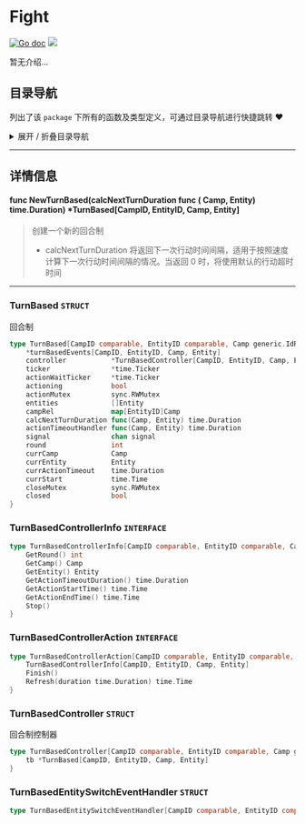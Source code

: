 # Fight

[![Go doc](https://img.shields.io/badge/go.dev-reference-brightgreen?logo=go&logoColor=white&style=flat)](https://pkg.go.dev/github.com/kercylan98/minotaur)
![](https://img.shields.io/badge/Email-kercylan@gmail.com-green.svg?style=flat)

暂无介绍...


## 目录导航
列出了该 `package` 下所有的函数及类型定义，可通过目录导航进行快捷跳转 ❤️
<details>
<summary>展开 / 折叠目录导航</summary>


> 包级函数定义

|函数名称|描述
|:--|:--
|[NewTurnBased](#NewTurnBased)|创建一个新的回合制


> 类型定义

|类型|名称|描述
|:--|:--|:--
|`STRUCT`|[TurnBased](#turnbased)|回合制
|`INTERFACE`|[TurnBasedControllerInfo](#turnbasedcontrollerinfo)|暂无描述...
|`INTERFACE`|[TurnBasedControllerAction](#turnbasedcontrolleraction)|暂无描述...
|`STRUCT`|[TurnBasedController](#turnbasedcontroller)|回合制控制器
|`STRUCT`|[TurnBasedEntitySwitchEventHandler](#turnbasedentityswitcheventhandler)|暂无描述...

</details>


***
## 详情信息
#### func NewTurnBased(calcNextTurnDuration func ( Camp,  Entity)  time.Duration) *TurnBased[CampID, EntityID, Camp, Entity]
<span id="NewTurnBased"></span>
> 创建一个新的回合制
>   - calcNextTurnDuration 将返回下一次行动时间间隔，适用于按照速度计算下一次行动时间间隔的情况。当返回 0 时，将使用默认的行动超时时间

***
### TurnBased `STRUCT`
回合制
```go
type TurnBased[CampID comparable, EntityID comparable, Camp generic.IdR[CampID], Entity generic.IdR[EntityID]] struct {
	*turnBasedEvents[CampID, EntityID, Camp, Entity]
	controller           *TurnBasedController[CampID, EntityID, Camp, Entity]
	ticker               *time.Ticker
	actionWaitTicker     *time.Ticker
	actioning            bool
	actionMutex          sync.RWMutex
	entities             []Entity
	campRel              map[EntityID]Camp
	calcNextTurnDuration func(Camp, Entity) time.Duration
	actionTimeoutHandler func(Camp, Entity) time.Duration
	signal               chan signal
	round                int
	currCamp             Camp
	currEntity           Entity
	currActionTimeout    time.Duration
	currStart            time.Time
	closeMutex           sync.RWMutex
	closed               bool
}
```
### TurnBasedControllerInfo `INTERFACE`

```go
type TurnBasedControllerInfo[CampID comparable, EntityID comparable, Camp generic.IdR[CampID], Entity generic.IdR[EntityID]] interface {
	GetRound() int
	GetCamp() Camp
	GetEntity() Entity
	GetActionTimeoutDuration() time.Duration
	GetActionStartTime() time.Time
	GetActionEndTime() time.Time
	Stop()
}
```
### TurnBasedControllerAction `INTERFACE`

```go
type TurnBasedControllerAction[CampID comparable, EntityID comparable, Camp generic.IdR[CampID], Entity generic.IdR[EntityID]] interface {
	TurnBasedControllerInfo[CampID, EntityID, Camp, Entity]
	Finish()
	Refresh(duration time.Duration) time.Time
}
```
### TurnBasedController `STRUCT`
回合制控制器
```go
type TurnBasedController[CampID comparable, EntityID comparable, Camp generic.IdR[CampID], Entity generic.IdR[EntityID]] struct {
	tb *TurnBased[CampID, EntityID, Camp, Entity]
}
```
### TurnBasedEntitySwitchEventHandler `STRUCT`

```go
type TurnBasedEntitySwitchEventHandler[CampID comparable, EntityID comparable, Camp generic.IdR[CampID], Entity generic.IdR[EntityID]] func(controller TurnBasedControllerAction[CampID, EntityID, Camp, Entity])
```
